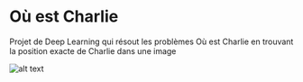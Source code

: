 # Où est Charlie
Projet de Deep Learning qui résout les problèmes Où est Charlie en trouvant la position exacte de Charlie dans une image

![alt text](https://raw.githubusercontent.com/kiim29/Ou_est_charlie/master/Crop20.jpg)
